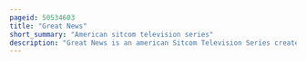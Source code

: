 ```yaml
---
pageid: 50534603
title: "Great News"
short_summary: "American sitcom television series"
description: "Great News is an american Sitcom Television Series created and written by Tracey Wigfield, and Executive produced by Wigfield alongside Tina Fey, Robert Carlock, and David Miner for 3 Arts Entertainment, Little Stranger and Universal Television. The Series premiered on Nbc on April 25 2017."
---
```

